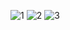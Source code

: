 ![1](https://github.com/SaqeebPatel/SIT_App/assets/132561344/549c25ea-a525-4218-b51d-ef0e293b3a33)
![2](https://github.com/SaqeebPatel/SIT_App/assets/132561344/1c751df9-9e24-4441-b0ac-30f3ec9822ca)
![3](https://github.com/SaqeebPatel/SIT_App/assets/132561344/7a9c6616-5a21-4afe-bc02-a99d98c62c85)
